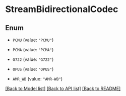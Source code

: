 # StreamBidirectionalCodec

## Enum


* `PCMU` (value: `"PCMU"`)

* `PCMA` (value: `"PCMA"`)

* `G722` (value: `"G722"`)

* `OPUS` (value: `"OPUS"`)

* `AMR_WB` (value: `"AMR-WB"`)


[[Back to Model list]](../README.md#documentation-for-models) [[Back to API list]](../README.md#documentation-for-api-endpoints) [[Back to README]](../README.md)



